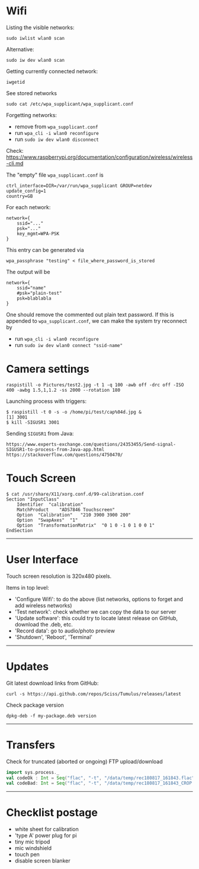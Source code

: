 # Wifi

Listing the visible networks:

    sudo iwlist wlan0 scan

Alternative:

    sudo iw dev wlan0 scan

Getting currently connected network:

    iwgetid

See stored networks

    sudo cat /etc/wpa_supplicant/wpa_supplicant.conf

Forgetting networks:

- remove from `wpa_supplicant.conf`
- run `wpa_cli -i wlan0 reconfigure`
- run `sudo iw dev wlan0 disconnect`

Check: https://www.raspberrypi.org/documentation/configuration/wireless/wireless-cli.md

The "empty" file `wpa_supplicant.conf` is

    ctrl_interface=DIR=/var/run/wpa_supplicant GROUP=netdev
    update_config=1
    country=GB

For each network:

    network={
        ssid="..."
        psk="..."
        key_mgmt=WPA-PSK
    }

This entry can be generated via

    wpa_passphrase "testing" < file_where_password_is_stored
    
The output will be 

    network={
        ssid="name"
        #psk="plain-test"
        psk=blablabla
    }

One should remove the commented out plain text password.
If this is appended to `wpa_supplicant.conf`, we can make the system try reconnect by

- run `wpa_cli -i wlan0 reconfigure`
- run `sudo iw dev wlan0 connect "ssid-name"`

# Camera settings

    raspistill -o Pictures/test2.jpg -t 1 -q 100 -awb off -drc off -ISO 400 -awbg 1.5,1,1.2 -ss 2000 --rotation 180
    
Launching process with triggers:

    $ raspistill -t 0 -s -o /home/pi/test/cap%04d.jpg &
    [1] 3001
    $ kill -SIGUSR1 3001
    
Sending `SIGUSR1` from Java:

    https://www.experts-exchange.com/questions/24353455/Send-signal-SIGUSR1-to-process-from-Java-app.html
    https://stackoverflow.com/questions/4750470/
   
# Touch Screen

    $ cat /usr/share/X11/xorg.conf.d/99-calibration.conf 
    Section "InputClass"
        Identifier	"calibration"
        MatchProduct	"ADS7846 Touchscreen"
        Option	"Calibration"	"210 3900 3900 200"
        Option	"SwapAxes"	"1"
        Option	"TransformationMatrix"	"0 1 0 -1 0 1 0 0 1"
    EndSection

--------------

# User Interface

Touch screen resolution is 320x480 pixels.

Items in top level:

- 'Configure Wifi': to do the above (list networks, options to forget and add wireless networks)
- 'Test network': check whether we can copy the data to our server
- 'Update software': this could try to locate latest release on GitHub, download the .deb, etc.
- 'Record data': go to audio/photo preview
- 'Shutdown', 'Reboot', 'Terminal'

--------------

# Updates

Git latest download links from GitHub:

    curl -s https://api.github.com/repos/Sciss/Tumulus/releases/latest

Check package version

    dpkg-deb -f my-package.deb version

--------------

# Transfers

Check for truncated (aborted or ongoing) FTP upload/download

```scala
import sys.process._
val codeOk : Int = Seq("flac", "-t", "/data/temp/rec180817_161843.flac"     ).! // 0
val codeBad: Int = Seq("flac", "-t", "/data/temp/rec180817_161843_CROP.flac").! // 1
```

--------------

# Checklist postage

- white sheet for calibration
- 'type A' power plug for pi
- tiny mic tripod
- mic windshield
- touch pen
- disable screen blanker
